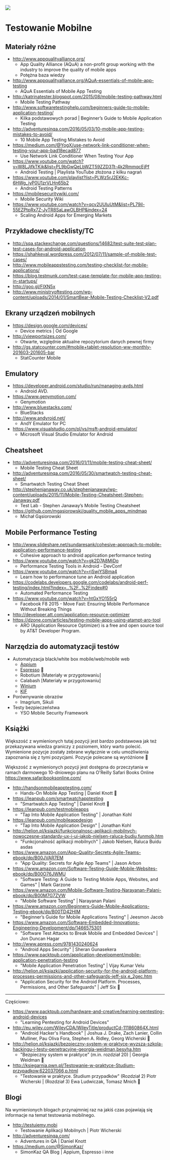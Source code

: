 [![](https://img.shields.io/badge/Facebook-%23TestowanieOprogramowania-blue.svg)](https://www.facebook.com/groups/TestowanieOprogramowania/)


# Testowanie Mobilne


## Materiały różne

* http://www.appqualityalliance.org/
   * App Quality Alliance (AQuA) a non-profit group working with the industry to improve the quality of mobile apps
   * Potężna baza wiedzy
* http://www.appqualityalliance.org/AQuA-essentials-of-mobile-app-testing
   * AQuA Essentials of Mobile App Testing
* http://katrinatester.blogspot.com/2015/08/mobile-testing-pathway.html
    * Mobile Testing Pathway
* http://www.softwaretestinghelp.com/beginners-guide-to-mobile-application-testing/
    * Kilka podstawowych porad | Beginner’s Guide to Mobile Application Testing
* http://adventuresinqa.com/2016/05/03/10-mobile-app-testing-mistakes-to-avoid/
    * 10 Mobile App Testing Mistakes to Avoid
* https://medium.com/@YogX/use-network-link-conditioner-when-testing-your-app-bad18ecad877
    * Use Network Link Conditioner When Testing Your App
* https://www.youtube.com/watch?v=W8LJjfkTKik&list=PL9bGwQeLbWZT59ZZD3Tt-4k2RmmqcEjPf
   * Android Testing | Playlista YouTube złożona z kilku nagrań
* https://www.youtube.com/playlist?list=PLWz5rJ2EKKc-6HWg_jyP0U1zrVLHn65b2
   * Android Testing Patterns
* https://mobilesecuritywiki.com/
   * Mobile Security Wiki
* https://www.youtube.com/watch?v=qcv2UUIuUtM&list=PL79il-55EZPtpRx7Z-JyTR8SaLawOLBHP&index=24
   * Scaling Android Apps for Emerging Markets


## Przykładowe checklisty/TC

* http://sqa.stackexchange.com/questions/14682/test-suite-test-plan-test-cases-for-android-application
* https://shahkeval.wordpress.com/2012/07/11/sample-of-mobile-test-cases/
* http://www.mobileappstesting.com/testing-checklist-for-mobile-applications/
* https://blog.testmunk.com/test-case-template-for-mobile-app-testing-in-startups/
* http://goo.gl/FlXN5x
* http://www.ministryoftesting.com/wp-content/uploads/2014/01/SmartBear-Mobile-Testing-Checklist-V2.pdf


## Ekrany urządzeń mobilnych

* https://design.google.com/devices/
   * Device metrics | Od Google
* http://viewportsizes.com/
   * Otwarte, względnie aktualne repozytorium danych pewnej firmy
* http://gs.statcounter.com/#mobile+tablet-resolution-ww-monthly-201603-201605-bar
   * StatCounter Mobile

## Emulatory

* https://developer.android.com/studio/run/managing-avds.html
   * Android AVD.
* https://www.genymotion.com/
   * Genymotion
* http://www.bluestacks.com/
   * BlueStacks
* http://www.andyroid.net/
   * AndY Emulator for PC
* https://www.visualstudio.com/pl/vs/msft-android-emulator/
   * Microsoft Visual Studio Emulator for Android

## Cheatsheet

* http://adventuresinqa.com/2016/01/11/mobile-testing-cheat-sheet/
    * Mobile Testing Cheat Sheet
* http://adventuresinqa.com/2016/05/30/smartwatch-testing-cheat-sheet/
    * Smartwatch Testing Cheat Sheet
* http://stephenjanaway.co.uk/stephenjanaway/wp-content/uploads/2015/11/Mobile-Testing-Cheatsheet-Stephen-Janaway.pdf
    * Test Lab - Stephen Janaway’s Mobile Testing Cheatsheet
* https://github.com/mgasiorowski/quality_mobile_apps_mindmap
    * Michał Gąsiorowski

## Mobile Performance Testing

* http://www.slideshare.net/sundaresank/cohesive-approach-to-mobile-application-performance-testing
   * Cohesive approach to android application performance testing
* https://www.youtube.com/watch?v=gk2D7A8MjDo
   * Performance Testing Tools in Android - DevConf
* https://www.youtube.com/watch?v=rjSwjYSBma4
   * Learn how to performance tune an Android application
* https://codelabs.developers.google.com/codelabs/android-perf-testing/index.html?index=..%2F..%2Findex#0
   * Automated Performance Testing
* https://www.youtube.com/watch?v=htGxYO155rQ
   * Facebook F8 2015 - Move Fast: Ensuring Mobile Performance Without Breaking Things
* http://developer.att.com/application-resource-optimizer
* https://dzone.com/articles/testing-mobile-apps-using-atampt-aro-tool
  * ARO (Application Resource Optimizer) is a free and open source tool by AT&T Developer Program.

## Narzędzia do automatyzacji testów
* Automatyzacja black/white box mobile/web/mobile web
   * [Appium](https://github.com/pwicherski/TestowanieOprogramowania/blob/master/Materialy/Narzedzia/Appium.md)
   * [Espresso](https://github.com/pwicherski/TestowanieOprogramowania/blob/master/Materialy/Narzedzia/Espresso.md) 🏣
   * Robotium [Materiały w przygotowaniu]
   * Calabash [Materiały w przygotowaniu]
   * [Winium](https://github.com/pwicherski/TestowanieOprogramowania/blob/master/Materialy/Narzedzia/Winium.md)
   * [KIF](https://github.com/pwicherski/TestowanieOprogramowania/blob/master/Materialy/Narzedzia/KIF.md)
* Porównywanie obrazów
   * Imagrium, Sikuli
* Testy bezpieczeństwa
   * YSO Mobile Security Framework


## Książki
Większość z wymienionych tutaj pozycji jest bardzo podstawowa jak też przekazywana wiedza graniczy z poziomem, który warto polecić.
Wymienione pozycje zostały zebrane wyłącznie w celu umożliwienia zapoznania się z tymi pozycjami.
Pozycje polecane są wyróżnione 📖

Większość z wymienionych pozycji jest dostępna do przeczytania w ramach darmowego 10-dniowego planu na O'Reilly Safari Books Online
https://www.safaribooksonline.com/

* http://handsonmobileapptesting.com/
   * Hands-On Mobile App Testing | Daniel Knott  📖
* https://leanpub.com/smartwatchapptesting
   * "Smartwatch App Testing" | Daniel Knott  📖
* https://leanpub.com/testmobileapps
   * "Tap Into Mobile Application Testing" | Jonathan Kohl
* https://leanpub.com/mobileappdesign
   * "Tap Into Mobile Application Design" | Jonathan Kohl
* http://helion.pl/ksiazki/funkcjonalnosc-aplikacji-mobilnych-nowoczesne-standardy-ux-i-ui-jakob-nielsen-raluca-budiu,funmob.htm
   * "Funkcjonalność aplikacji mobilnych" | Jakob Nielsen, Raluca Buidu asdas
* https://www.amazon.com/App-Quality-Secrets-Agile-Teams-ebook/dp/B00JVAR7EM
   * "App Quality: Secrets for Agile App Teams" | Jason Arbon
* https://www.amazon.com/Software-Testing-Guide-Mobile-Websites-ebook/dp/B00O76JWMU
   * "Software Testing: A Guide to Testing Mobile Apps, Websites, and Games" | Mark Garzone
* https://www.amazon.com/Mobile-Software-Testing-Narayanan-Palani-ebook/dp/B00M7G7ZVW
   * "Mobile Software Testing" | Narayanan Palani
* https://www.amazon.com/Beginners-Guide-Mobile-Applications-Testing-ebook/dp/B00TD42HIM
   * "Beginner’s Guide for Mobile Applications Testing" | Jeesmon Jacob 
* https://www.amazon.com/Software-Embedded-Innovations-Engineering-Development/dp/1466575301
   * "Software Test Attacks to Break Mobile and Embedded Devices" | Jon Duncan Hagar
* http://www.apress.com/9781430240624
   * "Android Apps Security" | Sheran Gunasekera
* https://www.packtpub.com/application-development/mobile-application-penetration-testing
   * "Mobile Application Penetration Testing" | Vijay Kumar Velu
* http://helion.pl/ksiazki/application-security-for-the-android-platform-processes-permissions-and-other-safeguards-jeff-six,e_2gec.htm
   * "Application Security for the Android Platform. Processes, Permissions, and Other Safeguards" | Jeff Six  📖

----
Częściowo:

* https://www.packtpub.com/hardware-and-creative/learning-pentesting-android-devices
   * "Learning Pentesting for Android Devices"
* http://eu.wiley.com/WileyCDA/WileyTitle/productCd-111860864X.html
   * "Android Hacker's Handbook" | Joshua J. Drake, Zach Lanier, Collin Mulliner, Pau Oliva Fora, Stephen A. Ridley, Georg Wicherski 📖
* http://helion.pl/ksiazki/bezpieczny-system-w-praktyce-wyzsza-szkola-hackingu-i-testy-penetracyjne-georgia-weidman,besyha.htm
   * "Bezpieczny system w praktyce" (m.in. rozdział 20) | Georgia Weidman  📖
* http://ksiegarnia.pwn.pl/Testowanie-w-praktyce-Studium-przypadkow,622037066,p.html
   * "Testowanie w praktyce. Studium przypadków" (Rozdział 2) Piotr Wicherski | (Rozdział 3) Ewa Ludwiczak, Tomasz Mnich 📖

## Blogi
Na wymienionych blogach przynajmniej raz na jakiś czas pojawiają się informacje na temat testowania mobilnego.

* http://testujemy.mobi
   * Testowanie Aplikacji Mobilnych | Piotr Wicherski
* http://adventuresinqa.com/
   * Adventures in QA | Daniel Knott
* https://medium.com/@SimonKaz/
   * SimonKaz QA Blog | Appium, Espresso i inne
